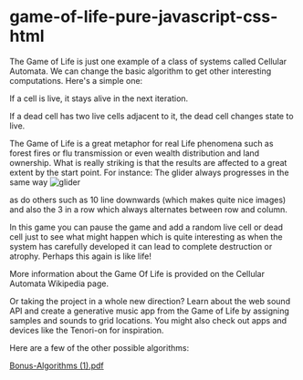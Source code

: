 # game-of-life-pure-javascript-css-html

The Game of Life is just one example of a class of systems called Cellular Automata. We can change the basic algorithm to get other interesting computations. Here's a simple one:

If a cell is live, it stays alive in the next iteration.

If a dead cell has two live cells adjacent to it, the dead cell changes state to live.

The Game of Life is a great metaphor for real Life phenomena such as forest fires or flu transmission or even wealth distribution and land ownership. What is really striking is that the results are affected to a great extent by the start point. For instance:
The glider always progresses in the same way 
![glider](https://user-images.githubusercontent.com/27693622/72678779-ef2b6b80-3aa0-11ea-9875-888c87933bd9.png)

as do others such as 10 line downwards (which makes quite nice images) and also the 3 in a row which always alternates between row and column.

In this game you can pause the game and add a random live cell or dead cell just to see what might happen which is quite interesting as when the system has carefully developed it can lead to complete destruction or atrophy. Perhaps this again is like life!

More information about the Game Of Life is provided on the Cellular Automata Wikipedia page.

Or taking the project in a whole new direction?
Learn about the web sound API and create a generative music app from the Game of Life by assigning samples and sounds to grid locations. You might also check out apps and devices like the Tenori-on for inspiration.

Here are a few of the other possible algorithms:

[Bonus-Algorithms (1).pdf](https://github.com/TomSpencerLondon/game-of-life-pure-javascript-css-html/files/4082473/Bonus-Algorithms.1.pdf)
